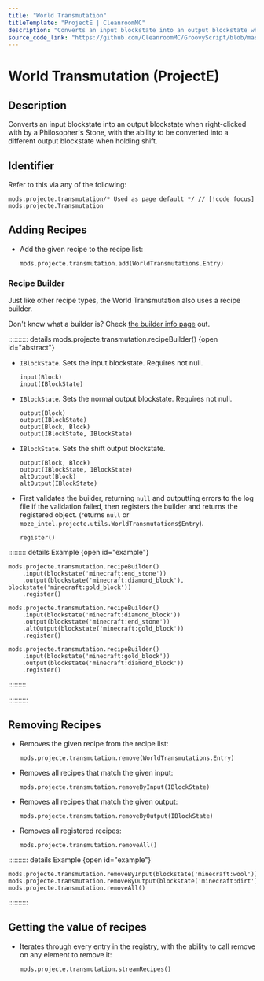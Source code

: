 ```yaml
---
title: "World Transmutation"
titleTemplate: "ProjectE | CleanroomMC"
description: "Converts an input blockstate into an output blockstate when right-clicked with by a Philosopher's Stone, with the ability to be converted into a different output blockstate when holding shift."
source_code_link: "https://github.com/CleanroomMC/GroovyScript/blob/master/src/main/java/com/cleanroommc/groovyscript/compat/mods/projecte/Transmutation.java"
---
```


# World Transmutation (ProjectE)

## Description

Converts an input blockstate into an output blockstate when right-clicked with by a Philosopher's Stone, with the ability to be converted into a different output blockstate when holding shift.

## Identifier

Refer to this via any of the following:

```groovy:no-line-numbers {1}
mods.projecte.transmutation/* Used as page default */ // [!code focus]
mods.projecte.Transmutation
```


## Adding Recipes

- Add the given recipe to the recipe list:

    ```groovy:no-line-numbers
    mods.projecte.transmutation.add(WorldTransmutations.Entry)
    ```


### Recipe Builder

Just like other recipe types, the World Transmutation also uses a recipe builder.

Don't know what a builder is? Check [the builder info page](../../getting_started/builder.md) out.

:::::::::: details mods.projecte.transmutation.recipeBuilder() {open id="abstract"}
- `IBlockState`. Sets the input blockstate. Requires not null.

    ```groovy:no-line-numbers
    input(Block)
    input(IBlockState)
    ```

- `IBlockState`. Sets the normal output blockstate. Requires not null.

    ```groovy:no-line-numbers
    output(Block)
    output(IBlockState)
    output(Block, Block)
    output(IBlockState, IBlockState)
    ```

- `IBlockState`. Sets the shift output blockstate.

    ```groovy:no-line-numbers
    output(Block, Block)
    output(IBlockState, IBlockState)
    altOutput(Block)
    altOutput(IBlockState)
    ```

- First validates the builder, returning `null` and outputting errors to the log file if the validation failed, then registers the builder and returns the registered object. (returns `null` or `moze_intel.projecte.utils.WorldTransmutations$Entry`).

    ```groovy:no-line-numbers
    register()
    ```

::::::::: details Example {open id="example"}
```groovy:no-line-numbers
mods.projecte.transmutation.recipeBuilder()
    .input(blockstate('minecraft:end_stone'))
    .output(blockstate('minecraft:diamond_block'), blockstate('minecraft:gold_block'))
    .register()

mods.projecte.transmutation.recipeBuilder()
    .input(blockstate('minecraft:diamond_block'))
    .output(blockstate('minecraft:end_stone'))
    .altOutput(blockstate('minecraft:gold_block'))
    .register()

mods.projecte.transmutation.recipeBuilder()
    .input(blockstate('minecraft:gold_block'))
    .output(blockstate('minecraft:diamond_block'))
    .register()
```

:::::::::

::::::::::

## Removing Recipes

- Removes the given recipe from the recipe list:

    ```groovy:no-line-numbers
    mods.projecte.transmutation.remove(WorldTransmutations.Entry)
    ```

- Removes all recipes that match the given input:

    ```groovy:no-line-numbers
    mods.projecte.transmutation.removeByInput(IBlockState)
    ```

- Removes all recipes that match the given output:

    ```groovy:no-line-numbers
    mods.projecte.transmutation.removeByOutput(IBlockState)
    ```

- Removes all registered recipes:

    ```groovy:no-line-numbers
    mods.projecte.transmutation.removeAll()
    ```

:::::::::: details Example {open id="example"}
```groovy:no-line-numbers
mods.projecte.transmutation.removeByInput(blockstate('minecraft:wool'))
mods.projecte.transmutation.removeByOutput(blockstate('minecraft:dirt'))
mods.projecte.transmutation.removeAll()
```

::::::::::

## Getting the value of recipes

- Iterates through every entry in the registry, with the ability to call remove on any element to remove it:

    ```groovy:no-line-numbers
    mods.projecte.transmutation.streamRecipes()
    ```
